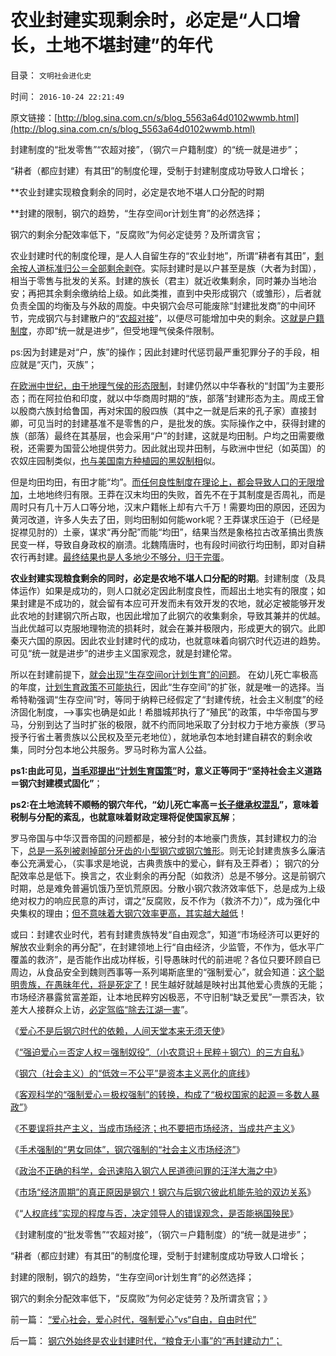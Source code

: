 # 农业封建实现剩余时，必定是“人口增长，土地不堪封建”的年代

目录： `文明社会进化史` 

时间： `2016-10-24 22:21:49` 

原文链接：[http://blog.sina.com.cn/s/blog_5563a64d0102wwmb.html](http://blog.sina.com.cn/s/blog_5563a64d0102wwmb.html)

封建制度的“批发零售”“农超对接”，（钢穴＝户籍制度）的“统一就是进步”；

“耕者（都应封建）有其田”的制度伦理，受制于封建制度成功导致人口增长；

**农业封建实现粮食剩余的同时，必定是农地不堪人口分配的时期

**封建的限制，钢穴的趋势，“生存空间or计划生育”的必然选择；

钢穴的剩余分配效率低下，“反腐败”为何必定徒劳？及所谓贪官；

农业封建时代的制度伦理，是人人自留生存的“农业封地”，所谓“耕者有其田”，[剩余按人道标准归公＝全部剩余剥夺](../../../2016/10/4/“人道底线”的政治含义是“剥夺”，不是“给予”；.md)。实际封建时是以户甚至是族（大者为封国），相当于零售与批发的关系。封建的族长（君主）就近收集剩余，同时兼办当地治安；再把其余剩余缴纳给上级。如此类推，直到中央形成钢穴（或雏形），后者就负责全国的均衡及与外敌的周旋。中央钢穴会尽可能废除“封建批发商”的中间环节，完成钢穴与封建散户的“[农超对接](../../../2011/5/17/“农超对接”是猪头进化的.md)”，以便尽可能增加中央的剩余。这[就是户籍制度](../../../2013/6/19/“反户籍制度”打中公有制帝国的要害，也暴露了民粹的本性.md)，亦即“统一就是进步”，但受地理气侯条件限制。

ps:因为封建是对“户，族”的操作；因此封建时代惩罚最严重犯罪分子的手段，相应就是“灭门，灭族”；

[在欧洲中世纪，由于地理气侯的形态限制](../../../2016/9/21/中国与欧洲封建形态“分道扬镳”的地理影响因素；.md)，封建仍然以中华春秋的“封国”为主要形态；而在阿拉伯和印度，就以中华商周时期的“族，部落”封建形态为主。周成王曾以殷商六族封给鲁国，再对宋国的殷四族（其中之一就是后来的孔子家）直接封卿，可见当时的封建基准不是零售的户，是批发的族。实际操作之中，获得封建的族（部落）最终在其基层，也会采用“户”的封建，这就是均田制。户均之田需要缴税，还需要为国营公地提供劳力。因此就出现井田制，与欧洲中世纪（如英国）的农奴庄园制类似，[也与美国南方种植园的黑奴制相](../../../2016/7/28/南北战争后的南方经济，政治，土地和劳动力的变迁；.md)似。

但是均田均田，有田才能“均”。[而任何良性制度在理论上，都会导致人口的无限增加](../../../2015/12/2/边际繁殖定律隐含的断言：生物种族存续，以繁殖为根本要务；.md)，土地地终归有限。王莽在汉末均田的失败，首先不在于其制度是否周礼，而是周时只有几十万人口等分地，汉末户籍帐上却有六千万！需要均田的原因，还因为黄河改道，许多人失去了田，则均田制如何能work呢？王莽谋求压迫于（已经是捉襟见肘的）土豪，谋求“再分配”而能“均田”，结果当然是象格拉古改革搞出贵族民变一样，导致自身政权的崩溃。北魏隋唐时，也有段时间欲行均田制，即对自耕农行再封建。[最终结果也是人多地少不够分，归于完蛋](../../../2009/1/8/中国粮食安全与耕地红线毫无关系.md)。

**农业封建实现粮食剩余的同时，必定是农地不堪人口分配的时期**。封建制度（及具体运作）如果是成功的，则人口就必定因此制度良性，而超出土地实有的限度；如果封建是不成功的，就会留有本应可开发而未有效开发的农地，就必定被能够开发此农地的封建钢穴所占取，也因此增加了此钢穴的收集剩余，导致其兼并的优越。当此优越可以克服地理物流的损耗时，就会在兼并极限内，形成更大的钢穴。此即秦灭六国的原因。因此农业封建时代的成功，也就意味着向钢穴时代迈进的趋势。可见“统一就是进步”的进步主义国家观念，就是封建伦常。

所以在封建前提下，[就会出现“生存空间or计划生育”的问题](../../../2013/1/30/中国近八百年的经济和人口的增长及落后的根源.md)。
在幼儿死亡率极高的年度，[计划生育政策不可能执行](../../../2012/10/20/君权利维坦怪兽眼中的“计划生育的必要性”.md)，因此“生存空间”的扩张，就是唯一的选择。当希特勒强调“生存空间”时，等同于纳粹已经假定了“封建传统，社会主义制度”的经济固化制度，——>事实也确是如此！希腊城邦执行了“殖民”的政策，中华帝国与罗马，分别到达了当时扩张的极限，就不约而同地采取了分封权力于地方豪族（罗马授予行省土著贵族以公民权及至元老地位），就地承包本地封建自耕农的剩余收集，同时分包本地公共服务。罗马时称为富人公益。

**ps1:由此可见，[当毛邓提出“计划生育国策”](../../../2013/12/24/计划生育将令中国无可避免地倒退一百年.md)时，意义正等同于“坚持社会主义道路＝钢穴封建模式固化”**；

**ps2:在土地流转不顺畅的钢穴年代，“幼儿死亡率高＝[长子继承权混乱](../../../2012/10/19/革命是封建制度的新陈代谢，《黑客帝国》“升级”的启示.md)”，意味着税制与分配的紊乱，也就意味着财政定理将促使国家瓦解**；

罗马帝国与中华汉晋帝国的问题都是，被分封的本地豪门贵族，其封建权力的治下，[总是一系列被剥掉部分牙齿的小型钢穴或钢穴雏形](../../../2011/10/30/中世纪的长子继承权和领土完整.md)。则无论封建贵族多么廉洁奉公充满爱心，（实事求是地说，古典贵族中的爱心，鲜有及王莽者）；
钢穴的分配效率总是低下。换言之，农业剩余的再分配（如救济）总是不够分。这是前钢穴时期，总是难免普遍饥饿乃至饥荒原因。分散小钢穴救济效率低下，总是成为上级绝对权力的响应民意的声讨，谓之“反腐败，反不作为（救济不力）”，成为强化中央集权的理由；[但不意味着大钢穴效率更高，其实越大越低](../../../2016/8/21/中华天下主义不能超越“钢穴三大法则”，及孔儒的孟子法则，.md)！

或曰：封建农业时代，若有封建贵族特发“自由观念”，知道“市场经济可以更好的解放农业剩余的再分配”，在封建领地上行“自由经济，少监管，不作为，低水平广覆盖的救济”，是否能作出成功样板，引导愚昧时代的前进呢？各位只要环顾自已周边，从食品安全到魏则西事等一系列竭斯底里的“强制爱心”，就会知道：[这个聪明贵族，在愚昧年代，将是死定了](../../../2016/10/19/政治不正确的科学.md)！民生越好就越是映衬出其他爱心贵族的无能；市场经济暴露贫富差距，让本地民粹穷凶极恶，不守旧制“缺乏爱民”一票否决，钦差大人接群众上访，[必定驾临“除去江湖一害](../../../2012/3/18/贪官腐败伤害了公有制，但伤害老百姓的利益了吗？.md)”。

《[爱心不是后钢穴时代的依赖，人间天堂本来无须天使](../../../2016/10/13/爱心不是后钢穴时代的依赖，人间天堂本就无须天使；.md)》

《[“强迫爱心＝否定人权＝强制奴役”,](../../../2016/10/14/“强迫爱心＝否定人权＝强制奴役”的愚蠢交换.md)[（小农意识＋民粹＋钢穴）的三方自私](../../../2016/10/14/“强迫爱心＝否定人权＝强制奴役”的愚蠢交换.md)》

《[钢穴（社会主义）的“低效＝不公平”是资本主义恶化的底线](../../../2016/10/15/苏联钢穴的官僚主义和大饥荒，只是钢穴低效先验的后验；.md)》

《[客观科学的“强制爱心＝极权强制”的转换，构成了“极权国家的起源＝多数人暴政”](../../../2016/10/16/世界上没有多少人，真的喜欢极权主义；.md)》

《[不要误将共产主义，当成市场经济；也不要把市场经济，当成共产主义](../../../2016/10/17/不要把误将市场经济，当成共产主义的“提款机”；.md)》

《[手术强制的“男女同体”，钢穴强制的“社会主义市场经济”](../../../2016/10/18/市场经济与计划经济，运作机能严重冲突.md)》

《[政治不正确的科学，会迅速陷入钢穴人民道德问罪的汪洋大海之中](../../../2016/10/19/政治不正确的科学.md)》

《[市场“经济周期”的真正原因是钢穴！钢穴与后钢穴彼此机能先验的双边关系](../../../2016/10/21/自测：当你对社会不满时，下意识往那个方向“出问题”？.md)》

《“[人权底线”实现的程度与否，决定领导人的错误观念，是否能祸国殃民](../../../2016/10/23/钢穴外始终是农业封建时代，“粮食无小事”的“再封建动力”；.md)》

《封建制度的“批发零售”“农超对接”，（钢穴＝户籍制度）的“统一就是进步”；

“耕者（都应封建）有其田”的制度伦理，受制于封建制度成功导致人口增长；

封建的限制，钢穴的趋势，“生存空间or计划生育”的必然选择；

钢穴的剩余分配效率低下，“反腐败”为何必定徒劳？及所谓贪官；》

前一篇： [“爱心社会，爱心时代，强制爱心”vs“自由，自由时代”](../../../2016/10/25/“爱心社会，爱心时代，强制爱心”vs“自由，自由时代”.md)

后一篇： [钢穴外始终是农业封建时代，“粮食无小事”的“再封建动力”；](../../../2016/10/23/钢穴外始终是农业封建时代，“粮食无小事”的“再封建动力”；.md)


